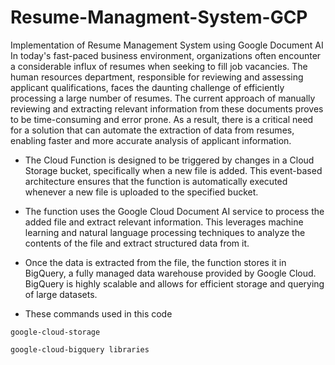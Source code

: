 # Resume-Managment-System-GCP
Implementation of Resume Management System using Google Document AI In today's fast-paced business environment, organizations often encounter a considerable influx of resumes when seeking to fill job vacancies. The human resources department, responsible for reviewing and assessing applicant qualifications, faces the daunting challenge of efficiently processing a large number of resumes. The current approach of manually reviewing and extracting relevant information from these documents proves to be time-consuming and error prone. As a result, there is a critical need for a solution that can automate the extraction of data from resumes, enabling faster and more accurate analysis of applicant information.

* The Cloud Function is designed to be triggered by changes in a Cloud Storage bucket, specifically when a new file is added. This event-based architecture ensures that the function is automatically executed whenever a new file is uploaded to the specified bucket.

* The function uses the Google Cloud Document AI service to process the added file and extract relevant information. This leverages machine learning and natural language processing techniques to analyze the contents of the file and extract structured data from it.

* Once the data is extracted from the file, the function stores it in BigQuery, a fully managed data warehouse provided by Google Cloud. BigQuery is highly scalable and allows for efficient storage and querying of large datasets.

* These commands used in this code
```
google-cloud-storage
```
```
google-cloud-bigquery libraries
```
